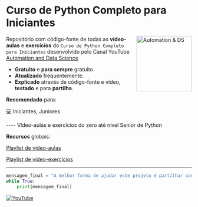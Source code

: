 # Curso de Python Completo para Iniciantes

<img src="
https://raw.githubusercontent.com/tiago-c-reis/curso_python/master/.github/tiago_reis-modified.png" align="right"
     alt="Automation & DS" width="150" height="150" />

Repositório com código-fonte de todas as **vídeo-aulas** e **exercícios** do `Curso de Python Completo para Iniciantes` desenvolvido pelo Canal YouTube [Automation and Data Science](https://youtube.com/c/AutomationDataScience)

* **Gratuito** e **para sempre** gratuito.
* **Atualizado** frequentemente.
* **Explicado** através de código-fonte e vídeo, **testado** e para **partilha**.
 
**Recomendado** para:

💻 Iniciantes, Juniores

---- Vídeo-aulas e exercícios do zero até nível Senior de Python


**Recursos** globais:

[Playlist de vídeo-aulas](https://youtube.com/playlist?list=PLCI9CZ6VUaFk40L8Utxh-Tz5hLUKtCJyL)

[Playlist de vídeo-exercícios](https://youtube.com/playlist?list=PLCI9CZ6VUaFkB2mRRHue3z_xzqbAHtpHS)
- - -
```python
mensagem_final = "A melhor forma de ajudar este projeto é partilhar com os seus amigos."
while True:
	print(mensagem_final)
```
<p><a href="https://youtube.com/c/AutomationDataScience" target="_blank"><img alt="YouTube" src="https://img.shields.io/badge/YouTube-%2312100E.svg?&style=for-the-badge&logo=YouTube&logoColor=critical" /></a> </p>
